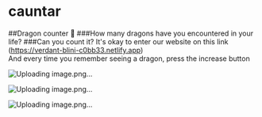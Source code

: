 # cauntar
##Dragon counter 🐉
###How many dragons have you encountered in your life?
###Can you count it?
It's okay to enter our website on this link (https://verdant-blini-c0bb33.netlify.app)<br>
And every time you remember seeing a dragon, press the increase button<br>

![Uploading image.png…]()<br>

![Uploading image.png…]()<br>

![Uploading image.png…]()<br>



